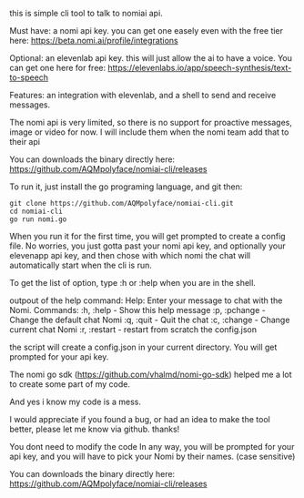 this is simple cli tool to talk to nomiai api.

Must have: a nomi api key. you can get one easely even with the free tier here: https://beta.nomi.ai/profile/integrations

Optional: an elevenlab api key. this will just allow the ai to have a voice. You can get one here for free: https://elevenlabs.io/app/speech-synthesis/text-to-speech

Features: an integration with elevenlab, and a shell to send and receive messages.

The nomi api is very limited, so there is no support for proactive messages, image or video for now. I will include them when the nomi team add that to their api

You can downloads the binary directly here: https://github.com/AQMpolyface/nomiai-cli/releases

To run it, just install the go programing language, and git then:


````
git clone https://github.com/AQMpolyface/nomiai-cli.git
cd nomiai-cli
go run nomi.go
````
When you run it for the first time, you will get prompted to create a config file. No worries, you just gotta past your nomi api key, and optionally your elevenapp api key, and then chose with which nomi the chat will automatically start when the cli is run.

To get the list of option, type :h or :help when you are in the shell.

outpout of the help command:
Help: Enter your message to chat with the Nomi.
Commands:
  :h, :help - Show this help message
  :p, :pchange - Change the default chat Nomi
  :q, :quit - Quit the chat
  :c, :change - Change current chat Nomi
  :r, :restart - restart from scratch the config.json


the script will create a config.json in your current directory.
You will get prompted for your api key.

The nomi go sdk (https://github.com/vhalmd/nomi-go-sdk) helped me a lot to create some part of my code.

And yes i know my code is a mess.

I would appreciate if you found a bug, or had an idea to make the tool better, please let me know via github. thanks!

You dont need to modify the code In any way, you will be prompted for your api key, and you will have to pick your Nomi by their names. (case sensitive)

You can downloads the binary directly here: https://github.com/AQMpolyface/nomiai-cli/releases

